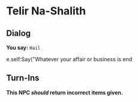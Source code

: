 # Telir Na-Shalith


## Dialog

**You say:** `Hail`



e.self:Say("Whatever your affair or business is 
end



## Turn-Ins



**This NPC *should* return incorrect items given.**





